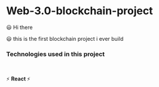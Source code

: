 # Web-3.0-blockchain-project

😃 Hi there </br>

😃 this is the first blockchain project i ever build </br>

<h3> Technologies used in this project </h3> </br>

⚡ <b> React </b>
⚡ 

